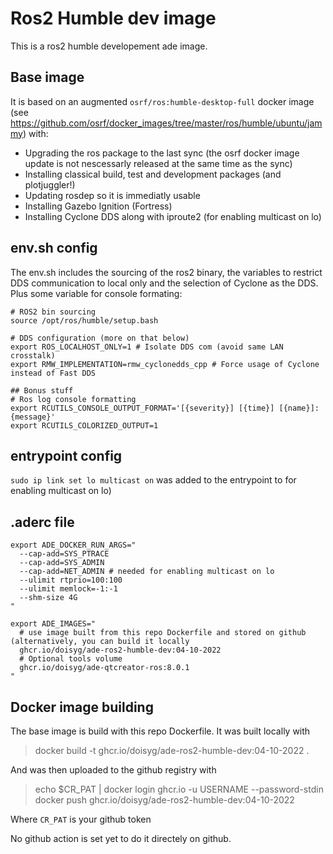 # Ros2 Humble dev image

This is a ros2 humble developement ade image. 

## Base image
It is based on an augmented `osrf/ros:humble-desktop-full` docker image (see https://github.com/osrf/docker_images/tree/master/ros/humble/ubuntu/jammy) with:

* Upgrading the ros package to the last sync (the osrf docker image update is not nescessarly released at the same time as the sync)
* Installing classical build, test and development packages (and plotjuggler!)
* Updating rosdep so it is immediatly usable
* Installing Gazebo Ignition (Fortress)
* Installing Cyclone DDS along with iproute2 (for enabling multicast on lo)

## env.sh config
The env.sh includes the sourcing of the ros2 binary, the variables to restrict DDS communication to local only and the selection of Cyclone as the DDS. Plus some variable for console formating:

```
# ROS2 bin sourcing
source /opt/ros/humble/setup.bash

# DDS configuration (more on that below)
export ROS_LOCALHOST_ONLY=1 # Isolate DDS com (avoid same LAN crosstalk)
export RMW_IMPLEMENTATION=rmw_cyclonedds_cpp # Force usage of Cyclone instead of Fast DDS

## Bonus stuff
# Ros log console formatting
export RCUTILS_CONSOLE_OUTPUT_FORMAT='[{severity}] [{time}] [{name}]: {message}'
export RCUTILS_COLORIZED_OUTPUT=1

```
## entrypoint config
`sudo ip link set lo multicast on` was added to the entrypoint to for enabling multicast on lo)

## .aderc file
```
export ADE_DOCKER_RUN_ARGS="
  --cap-add=SYS_PTRACE
  --cap-add=SYS_ADMIN
  --cap-add=NET_ADMIN # needed for enabling multicast on lo
  --ulimit rtprio=100:100
  --ulimit memlock=-1:-1
  --shm-size 4G
"

export ADE_IMAGES="
  # use image built from this repo Dockerfile and stored on github (alternatively, you can build it locally
  ghcr.io/doisyg/ade-ros2-humble-dev:04-10-2022 
  # Optional tools volume
  ghcr.io/doisyg/ade-qtcreator-ros:8.0.1
"
```

## Docker image building
The base image is build with this repo Dockerfile. It was built locally with
> docker build -t ghcr.io/doisyg/ade-ros2-humble-dev:04-10-2022 .

And was then uploaded to the github registry with
> echo $CR_PAT | docker login ghcr.io -u USERNAME --password-stdin
> docker push ghcr.io/doisyg/ade-ros2-humble-dev:04-10-2022

Where `CR_PAT` is your github token

No github action is set yet to do it directely on github.
